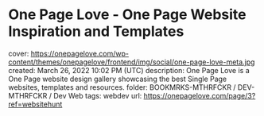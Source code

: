 # One Page Love - One Page Website Inspiration and Templates

cover: https://onepagelove.com/wp-content/themes/onepagelove/frontend/img/social/one-page-love-meta.jpg
created: March 26, 2022 10:02 PM (UTC)
description: One Page Love is a One Page website design gallery showcasing the best Single Page websites, templates and resources.
folder: BOOKMRKS-MTHRFCKR / DEV-MTHRFCKR / Dev Web
tags: webdev
url: https://onepagelove.com/page/3?ref=websitehunt